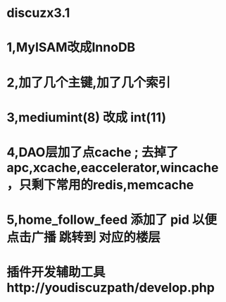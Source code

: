 discuzx3.1
==========
1,MyISAM改成InnoDB
=
2,加了几个主键,加了几个索引
=
3,mediumint(8) 改成 int(11)
=
4,DAO层加了点cache ; 去掉了apc,xcache,eaccelerator,wincache，只剩下常用的redis,memcache
=
5,home_follow_feed 添加了 pid 以便点击广播 跳转到 对应的楼层
=
插件开发辅助工具 http://youdiscuzpath/develop.php
=
